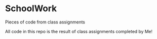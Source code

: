 # SchoolWork
Pieces of code from class assignments

All code in this repo is the result of class assignments completed by Me!
